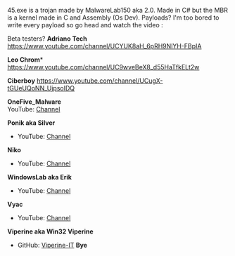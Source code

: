 45.exe is a trojan made by MalwareLab150 aka 2.0.
Made in C# but the MBR is a kernel made in C and Assembly (Os Dev).
Payloads?
I'm too bored to write every payload so go head and watch the video :

Beta testers? 
**Adriano Tech**
https://www.youtube.com/channel/UCYUK8aH_6pRH9NlYH-FBpIA

**Leo Chrom***
https://www.youtube.com/channel/UC9wveBeX8_d55HaTfkELt2w

**Ciberboy** 
https://www.youtube.com/channel/UCugX-tGUeUQoNN_UjpsoIDQ

**OneFive_Malware**  
YouTube: [Channel](https://www.youtube.com/channel/UCQ3R6zoo4MdWpnfg9h2qvug)  

**Ponik aka Silver**  
   - YouTube: [Channel](https://www.youtube.com/channel/UCyag58Ji7QnTOpfTQnHCrKg)

**Niko**  
   - YouTube: [Channel](https://www.youtube.com/channel/UCXVSeHV8U9mZBerrKttsvAA)

**WindowsLab aka Erik**  
   - YouTube: [Channel](https://www.youtube.com/@windowslab-k9o)

**Vyac**  
   - YouTube: [Channel](https://www.youtube.com/channel/UCu1Um5BMKcXH1aU2nzctjcQ)

 **Viperine aka Win32 Viperine**  
   - GitHub: [Viperine-IT](https://github.com/Viperine-IT?tab=followers)
**Bye**
